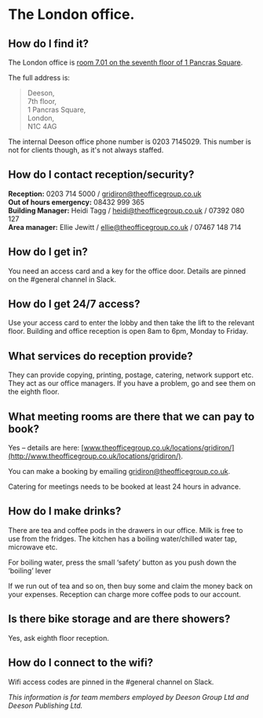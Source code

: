 # The London office.

## How do I find it? 

The London office is [room 7.01 on the seventh floor of 1 Pancras Square](https://www.google.co.uk/maps/place/1+Pancras+Square/@51.5329912,-0.1258227,18z/data=!4m5!3m4!1s0x0000000000000000:0xf30ba87ba23b3369!8m2!3d51.5329289!4d-0.1250446). 

The full address is:

>Deeson,     
7th floor,   
1 Pancras Square,  
London,   
N1C 4AG 

The internal Deeson office phone number is 0203 7145029. This number is not for clients though, as it's not always staffed.

## How do I contact reception/security?
**Reception:** 0203 714 5000 / <gridiron@theofficegroup.co.uk>  
**Out of hours emergency:** 08432 999 365  
**Building Manager:** Heidi Tagg / <heidi@theofficegroup.co.uk> / 07392 080 127  
**Area manager:** Ellie Jewitt / <ellie@theofficegroup.co.uk> / 07467 148 714

## How do I get in?
You need an access card and a key for the office door. Details are pinned on the #general channel in Slack.

## How do I get 24/7 access?
Use your access card to enter the lobby and then take the lift to the relevant floor. Building and office reception is open 8am to 6pm, Monday to Friday.

## What services do reception provide?
They can provide copying, printing, postage, catering, network support etc. They act as our office managers. If you have a problem, go and see them on the eighth floor.

## What meeting rooms are there that we can pay to book?
Yes – details are here: [www.theofficegroup.co.uk/locations/gridiron/](http://www.theofficegroup.co.uk/locations/gridiron/).

You can make a booking by emailing <gridiron@theofficegroup.co.uk>.

Catering for meetings needs to be booked at least 24 hours in advance.

## How do I make drinks?
There are tea and coffee pods in the drawers in our office. Milk is free to use from the fridges. The kitchen has a boiling water/chilled water tap, microwave etc.

For boiling water, press the small ‘safety’ button as you push down the ‘boiling’ lever

If we run out of tea and so on, then buy some and claim the money back on your expenses. Reception can charge more coffee pods to our account.

## Is there bike storage and are there showers?
Yes, ask eighth floor reception.

## How do I connect to the wifi?
Wifi access codes are pinned in the #general channel on Slack.

_This information is for team members employed by Deeson Group Ltd and Deeson Publishing Ltd._